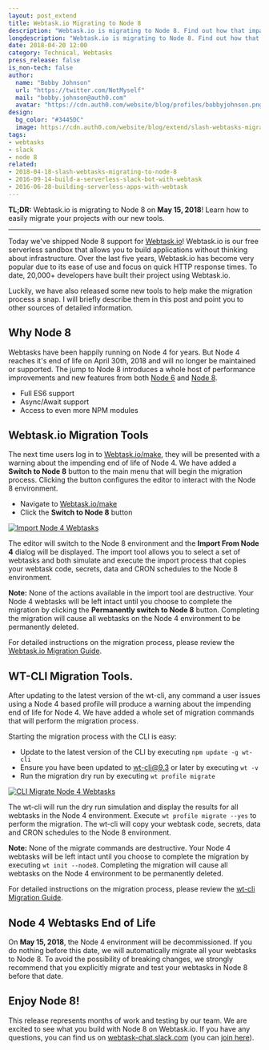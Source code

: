 ```yaml
---
layout: post_extend
title: Webtask.io Migrating to Node 8
description: "Webtask.io is migrating to Node 8. Find out how that impacts your projects and how to prepare."
longdescription: "Webtask.io is migrating to Node 8. Find out how that impacts your projects and how to prepare. Migration tools are available directly in the editor and wt-cli."
date: 2018-04-20 12:00
category: Technical, Webtasks
press_release: false
is_non-tech: false
author:
  name: "Bobby Johnson"
  url: "https://twitter.com/NotMyself"
  mail: "bobby.johnson@auth0.com"
  avatar: "https://cdn.auth0.com/website/blog/profiles/bobbyjohnson.png"
design:
  bg_color: "#3445DC"
  image: https://cdn.auth0.com/website/blog/extend/slash-webtasks-migrating-to-node-8/slash-webtasks-node8-logo.png
tags:
- webtasks
- slack
- node 8
related:
- 2018-04-18-slash-webtasks-migrating-to-node-8
- 2016-09-14-build-a-serverless-slack-bot-with-webtask
- 2016-06-28-building-serverless-apps-with-webtask
---
```


**TL;DR:** Webtask.io is migrating to Node 8 on **May 15, 2018**! Learn how to easily migrate your projects with our new tools.

---

Today we've shipped Node 8 support for [Webtask.io](https://webtask.io)! Webtask.io is our free serverless sandbox that allows you to build applications without thinking about infrastructure. Over the last five years, Webtask.io has become very popular due to its ease of use and focus on quick HTTP response times. To date, 20,000+ developers have built their project using Webtask.io.

Luckily, we have also released some new tools to help make the migration process a snap. I will briefly describe them in this post and point you to other sources of detailed information.

## Why Node 8

Webtasks have been happily running on Node 4 for years. But Node 4 reaches it's end of life on April 30th, 2018 and will no longer be maintained or supported. The jump to Node 8 introduces a whole host of performance improvements and new features from both [Node 6](https://nodesource.com/blog/the-10-key-features-in-node-js-v6-lts-boron-after-you-upgrade) and [Node 8](https://nodesource.com/blog/five-fantastic-features-shipping-with-node-js-8-lts-carbon/).

- Full ES6 support
- Async/Await support
- Access to even more NPM modules

## Webtask.io Migration Tools

The next time users log in to [Webtask.io/make](https://webtask.io/make), they will be presented with a warning about the impending end of life of Node 4. We have added a **Switch to Node 8** button to the main menu that will begin the migration process. Clicking the button configures the editor to interact with the Node 8 environment.

- Navigate to [Webtask.io/make](https://webtask.io/make)
- Click the **Switch to Node 8** button

[![Import Node 4 Webtasks](https://cdn.auth0.com/website/blog/extend/webtask-io-migrating-to-node-8/node-8-import.png)](https://cdn.auth0.com/website/blog/extend/webtask-io-migrating-to-node-8/node-8-import.png)

The editor will switch to the Node 8 environment and the **Import From Node 4** dialog will be displayed. The import tool allows you to select a set of webtasks and both simulate and execute the import process that copies your webtask code, secrets, data and CRON schedules to the Node 8 environment.

**Note:** None of the actions available in the import tool are destructive. Your Node 4 webtasks will be left intact until you choose to complete the migration by clicking the **Permanently switch to Node 8** button. Completing the migration will cause all webtasks on the Node 4 environment to be permanently deleted.

For detailed instructions on the migration process, please review the [Webtask.io Migration Guide](https://github.com/auth0/wt-cli/wiki/Node8-webtask.io).


## WT-CLI Migration Tools.

After updating to the latest version of the wt-cli, any command a user issues using a Node 4 based profile will produce a warning about the impending end of life for Node 4. We have added a whole set of migration commands that will perform the migration process.

Starting the migration process with the CLI is easy:

- Update to the latest version of the CLI by executing `npm update -g wt-cli`
- Ensure you have been updated to  wt-cli@9.3 or later by executing `wt -v`
- Run the migration dry run by executing `wt profile migrate`

[![CLI Migrate Node 4 Webtasks](https://cdn.auth0.com/website/blog/extend/webtask-io-migrating-to-node-8/node-8-cli-migrate.png)](https://cdn.auth0.com/website/blog/extend/webtask-io-migrating-to-node-8/node-8-cli-migrate.png)

The wt-cli will run the dry run simulation and display the results for all webtasks in the Node 4 environment. Execute `wt profile migrate --yes` to perform the migration. The wt-cli will copy your webtask code, secrets, data and CRON schedules to the Node 8 environment.

**Note:** None of the migrate commands are destructive. Your Node 4 webtasks will be left intact until you choose to complete the migration by executing `wt init --node8`. Completing the migration will cause all webtasks on the Node 4 environment to be permanently deleted.

For detailed instructions on the migration process, please review the [wt-cli Migration Guide](https://github.com/auth0/wt-cli/wiki/Node8---wt-cli).

## Node 4 Webtasks End of Life

On **May 15, 2018**, the Node 4 environment will be decommissioned. If you do nothing before this date, we will automatically migrate all your webtasks to Node 8. To avoid the possibility of breaking changes, we strongly recommend that you explicitly migrate and test your webtasks in Node 8 before that date.

## Enjoy Node 8!

This release represents months of work and testing by our team. We are excited to see what you build with Node 8 on Webtask.io. If you have any questions, you can find us on [webtask-chat.slack.com](https://webtask-chat.slack.com) (you can [join here](https://skynet.run.webtask.io/webtask-signup)).

